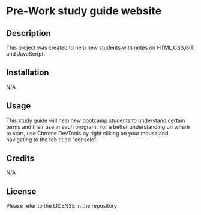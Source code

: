 # Pre-Work study guide website

## Description

This project was created to help new students with notes on HTML,CSS,GIT, and JavaScript.


## Installation

N/A

## Usage

This study guide will help new bootcamp students to understand certain terms and their use in each program. For a better understanding on where to start, use Chrome DevTools by right cliking on your mouse and navigating to the tab titled "console".

## Credits

N/A

## License

Please refer to the LICENSE in the repository